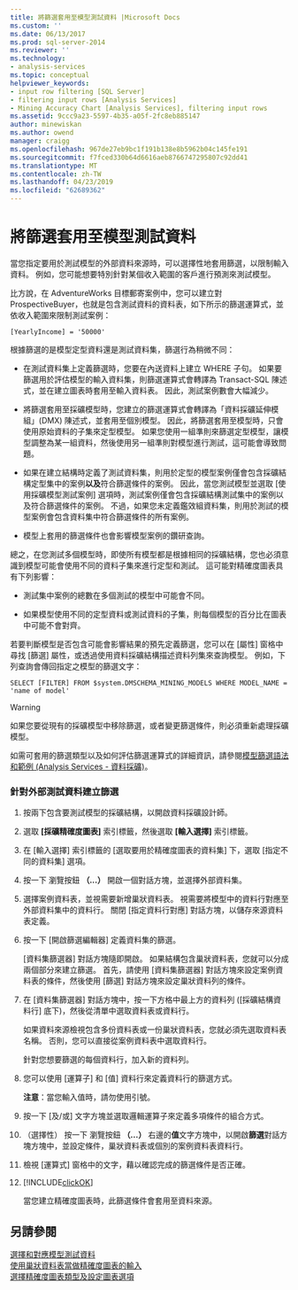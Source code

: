 ```yaml
---
title: 將篩選套用至模型測試資料 |Microsoft Docs
ms.custom: ''
ms.date: 06/13/2017
ms.prod: sql-server-2014
ms.reviewer: ''
ms.technology:
- analysis-services
ms.topic: conceptual
helpviewer_keywords:
- input row filtering [SQL Server]
- filtering input rows [Analysis Services]
- Mining Accuracy Chart [Analysis Services], filtering input rows
ms.assetid: 9ccc9a23-5597-4b35-a05f-2fc8eb885147
author: minewiskan
ms.author: owend
manager: craigg
ms.openlocfilehash: 967de27eb9bc1f191b138e8b5962b04c145fe191
ms.sourcegitcommit: f7fced330b64d6616aeb8766747295807c92dd41
ms.translationtype: MT
ms.contentlocale: zh-TW
ms.lasthandoff: 04/23/2019
ms.locfileid: "62689362"
---
```

# <a name="apply-filters-to-model-testing-data"></a>將篩選套用至模型測試資料
  當您指定要用於測試模型的外部資料來源時，可以選擇性地套用篩選，以限制輸入資料。 例如，您可能想要特別針對某個收入範圍的客戶進行預測來測試模型。  
  
 比方說，在 AdventureWorks 目標郵寄案例中，您可以建立對 ProspectiveBuyer，也就是包含測試資料的資料表，如下所示的篩選運算式，並依收入範圍來限制測試案例：  
  
 `[YearlyIncome] = '50000'`  
  
 根據篩選的是模型定型資料還是測試資料集，篩選行為稍微不同：  
  
-   在測試資料集上定義篩選時，您要在內送資料上建立 WHERE 子句。 如果要篩選用於評估模型的輸入資料集，則篩選運算式會轉譯為 Transact-SQL 陳述式，並在建立圖表時套用至輸入資料表。 因此，測試案例數會大幅減少。  
  
-   將篩選套用至採礦模型時，您建立的篩選運算式會轉譯為「資料採礦延伸模組」(DMX) 陳述式，並套用至個別模型。 因此，將篩選套用至模型時，只會使用原始資料的子集來定型模型。 如果您使用一組準則來篩選定型模型，讓模型調整為某一組資料，然後使用另一組準則對模型進行測試，這可能會導致問題。  
  
-   如果在建立結構時定義了測試資料集，則用於定型的模型案例僅會包含採礦結構定型集中的案例**以及**符合篩選條件的案例。 因此，當您測試模型並選取 [使用採礦模型測試案例] 選項時，測試案例僅會包含採礦結構測試集中的案例以及符合篩選條件的案例。 不過，如果您未定義鑑效組資料集，則用於測試的模型案例會包含資料集中符合篩選條件的所有案例。  
  
-   模型上套用的篩選條件也會影響模型案例的鑽研查詢。  
  
 總之，在您測試多個模型時，即使所有模型都是根據相同的採礦結構，您也必須意識到模型可能會使用不同的資料子集來進行定型和測試。 這可能對精確度圖表具有下列影響：  
  
-   測試集中案例的總數在多個測試的模型中可能會不同。  
  
-   如果模型使用不同的定型資料或測試資料的子集，則每個模型的百分比在圖表中可能不會對齊。  
  
 若要判斷模型是否包含可能會影響結果的預先定義篩選，您可以在 [屬性] 窗格中尋找 [篩選] 屬性，或透過使用資料採礦結構描述資料列集來查詢模型。 例如，下列查詢會傳回指定之模型的篩選文字：  
  
 `SELECT [FILTER] FROM $system.DMSCHEMA_MINING_MODELS WHERE MODEL_NAME = 'name of model'`  
  
> [!WARNING]  
>  如果您要從現有的採礦模型中移除篩選，或者變更篩選條件，則必須重新處理採礦模型。  
  
 如需可套用的篩選類型以及如何評估篩選運算式的詳細資訊，請參閱[模型篩選語法和範例 &#40;Analysis Services - 資料採礦&#41;](model-filter-syntax-and-examples-analysis-services-data-mining.md)。  
  
### <a name="create-a-filter-on-external-testing-data"></a>針對外部測試資料建立篩選  
  
1.  按兩下包含要測試模型的採礦結構，以開啟資料採礦設計師。  
  
2.  選取 **[採礦精確度圖表]** 索引標籤，然後選取 **[輸入選擇]** 索引標籤。  
  
3.  在 [輸入選擇] 索引標籤的 [選取要用於精確度圖表的資料集] 下，選取 [指定不同的資料集] 選項。  
  
4.  按一下 瀏覽按鈕 **（...）** 開啟一個對話方塊，並選擇外部資料集。  
  
5.  選擇案例資料表，並視需要新增巢狀資料表。 視需要將模型中的資料行對應至外部資料集中的資料行。 關閉 [指定資料行對應] 對話方塊，以儲存來源資料表定義。  
  
6.  按一下 [開啟篩選編輯器] 定義資料集的篩選。  
  
     [資料集篩選器] 對話方塊隨即開啟。 如果結構包含巢狀資料表，您就可以分成兩個部分來建立篩選。 首先，請使用 [資料集篩選器] 對話方塊來設定案例資料表的條件，然後使用 [篩選] 對話方塊來設定巢狀資料列的條件。  
  
7.  在 [資料集篩選器] 對話方塊中，按一下方格中最上方的資料列 ([採礦結構資料行] 底下)，然後從清單中選取資料表或資料行。  
  
     如果資料來源檢視包含多份資料表或一份巢狀資料表，您就必須先選取資料表名稱。 否則，您可以直接從案例資料表中選取資料行。  
  
     針對您想要篩選的每個資料行，加入新的資料列。  
  
8.  您可以使用 [運算子] 和 [值] 資料行來定義資料行的篩選方式。  
  
     **注意**：當您輸入值時，請勿使用引號。  
  
9. 按一下 [及/或] 文字方塊並選取邏輯運算子來定義多項條件的組合方式。  
  
10. （選擇性） 按一下 瀏覽按鈕 **（...）** 右邊的**值**文字方塊中，以開啟**篩選**對話方塊方塊中，並設定條件，巢狀資料表或個別的案例資料表資料行。  
  
11. 檢視 [運算式] 窗格中的文字，藉以確認完成的篩選條件是否正確。  
  
12. [!INCLUDE[clickOK](../../includes/clickok-md.md)]  
  
     當您建立精確度圖表時，此篩選條件會套用至資料來源。  
  
## <a name="see-also"></a>另請參閱  
 [選擇和對應模型測試資料](choose-and-map-model-testing-data.md)   
 [使用巢狀資料表當做精確度圖表的輸入](using-nested-table-data-as-an-input-for-an-accuracy-chart.md)   
 [選擇精確度圖表類型及設定圖表選項](choose-an-accuracy-chart-type-and-set-chart-options.md)  
  
  
